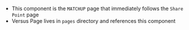 -   This component is the `MATCHUP` page that immediately follows the `Share Point` page
-   Versus Page lives in `pages` directory and references this component
